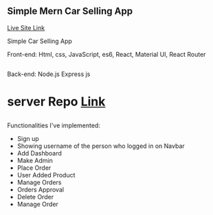 ## Simple Mern Car Selling App


  [Live Site Link ](https://car-vallley.web.app/)

Simple Car Selling App

Front-end: Html, css, JavaScript, es6, React, Material UI, React Router
##
Back-end: Node.js Express js

# server Repo [ Link ](https://github.com/programming-hero-web-course-4/niche-website-server-side-Antardas)
## 

Functionalities I've implemented:

- Sign up
- Showing username of the person who logged in on Navbar
- Add Dashboard
- Make Admin
- Place Order
- User Added Product
- Manage Orders
- Orders Approval
- Delete Order
- Manage Order